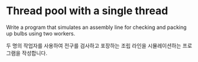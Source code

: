 # Thread pool with a single thread

Write a program that simulates an assembly line for checking and packing up bulbs using two workers.

두 명의 작업자를 사용하여 전구를 검사하고 포장하는 조립 라인을 시뮬레이션하는 프로그램을 작성합니다.
